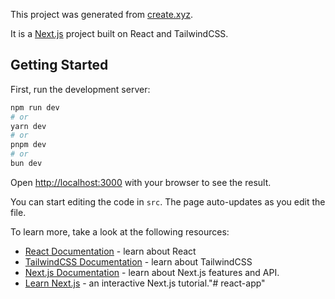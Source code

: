 This project was generated from [create.xyz](https://create.xyz/).

It is a [Next.js](https://nextjs.org/) project built on React and TailwindCSS.

## Getting Started

First, run the development server:

```bash
npm run dev
# or
yarn dev
# or
pnpm dev
# or
bun dev
```

Open [http://localhost:3000](http://localhost:3000) with your browser to see the result.

You can start editing the code in `src`. The page auto-updates as you edit the file.

To learn more, take a look at the following resources:

- [React Documentation](https://react.dev/) - learn about React
- [TailwindCSS Documentation](https://tailwindcss.com/) - learn about TailwindCSS
- [Next.js Documentation](https://nextjs.org/docs) - learn about Next.js features and API.
- [Learn Next.js](https://nextjs.org/learn) - an interactive Next.js tutorial."# react-app" 
